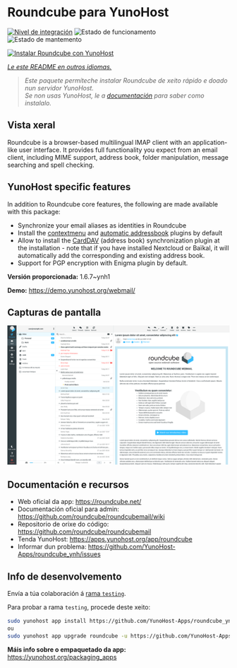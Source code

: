 <!--
NOTA: Este README foi creado automáticamente por <https://github.com/YunoHost/apps/tree/master/tools/readme_generator>
NON debe editarse manualmente.
-->

# Roundcube para YunoHost

[![Nivel de integración](https://dash.yunohost.org/integration/roundcube.svg)](https://ci-apps.yunohost.org/ci/apps/roundcube/) ![Estado de funcionamento](https://ci-apps.yunohost.org/ci/badges/roundcube.status.svg) ![Estado de mantemento](https://ci-apps.yunohost.org/ci/badges/roundcube.maintain.svg)

[![Instalar Roundcube con YunoHost](https://install-app.yunohost.org/install-with-yunohost.svg)](https://install-app.yunohost.org/?app=roundcube)

*[Le este README en outros idiomas.](./ALL_README.md)*

> *Este paquete permíteche instalar Roundcube de xeito rápido e doado nun servidor YunoHost.*  
> *Se non usas YunoHost, le a [documentación](https://yunohost.org/install) para saber como instalalo.*

## Vista xeral

Roundcube is a browser-based multilingual IMAP client with an application-like user interface. It provides full functionality you expect from an email client, including MIME support, address book, folder manipulation, message searching and spell checking.

## YunoHost specific features

In addition to Roundcube core features, the following are made available with this package:

 * Synchronize your email aliases as identities in Roundcube
 * Install the [contextmenu](https://packagist.org/packages/johndoh/contextmenu) and [automatic addressbook](https://packagist.org/packages/projectmyst/automatic_addressbook) plugins by default
 * Allow to install the [CardDAV](https://packagist.org/packages/roundcube/carddav) (address book) synchronization plugin at the installation - note that if you have installed Nextcloud or Baïkal, it will automatically add the corresponding and existing address book.
* Support for PGP encryption with Enigma plugin by default.


**Versión proporcionada:** 1.6.7~ynh1

**Demo:** <https://demo.yunohost.org/webmail/>

## Capturas de pantalla

![Captura de pantalla de Roundcube](./doc/screenshots/screenshot.png)

## Documentación e recursos

- Web oficial da app: <https://roundcube.net/>
- Documentación oficial para admin: <https://github.com/roundcube/roundcubemail/wiki>
- Repositorio de orixe do código: <https://github.com/roundcube/roundcubemail>
- Tenda YunoHost: <https://apps.yunohost.org/app/roundcube>
- Informar dun problema: <https://github.com/YunoHost-Apps/roundcube_ynh/issues>

## Info de desenvolvemento

Envía a túa colaboración á [rama `testing`](https://github.com/YunoHost-Apps/roundcube_ynh/tree/testing).

Para probar a rama `testing`, procede deste xeito:

```bash
sudo yunohost app install https://github.com/YunoHost-Apps/roundcube_ynh/tree/testing --debug
ou
sudo yunohost app upgrade roundcube -u https://github.com/YunoHost-Apps/roundcube_ynh/tree/testing --debug
```

**Máis info sobre o empaquetado da app:** <https://yunohost.org/packaging_apps>
